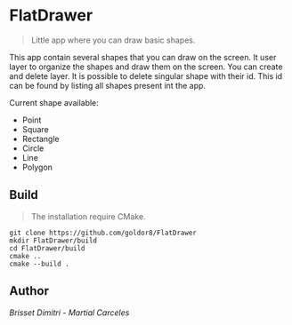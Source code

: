 # FlatDrawer
> Little app where you can draw basic shapes.

This app contain several shapes that you can draw on the screen. It user layer to organize the shapes and draw them on the screen. You can create and delete layer. It is possible to delete singular shape with their id. This id can be found by listing all shapes present int the app.

Current shape available:
- Point
- Square
- Rectangle
- Circle
- Line
- Polygon

## Build
> The installation require CMake.

    git clone https://github.com/goldor8/FlatDrawer
    mkdir FlatDrawer/build
    cd FlatDrawer/build
    cmake ..
    cmake --build .

## Author

*Brisset Dimitri - Martial Carceles*
